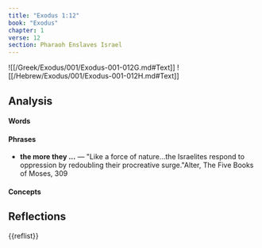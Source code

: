 ```yaml
---
title: "Exodus 1:12"
book: "Exodus"
chapter: 1
verse: 12
section: Pharaoh Enslaves Israel
---
```

![[/Greek/Exodus/001/Exodus-001-012G.md#Text]]
![[/Hebrew/Exodus/001/Exodus-001-012H.md#Text]]

## Analysis

#### Words

#### Phrases
- **the more they ...** — "Like a force of nature…the Israelites respond to oppression by redoubling their
procreative surge."<ref>Alter, The Five Books of Moses, 309</ref>

#### Concepts

## Reflections

{{reflist}}
